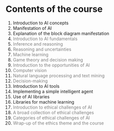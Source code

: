 Contents of the course
============


<style>
  span.gr { color: grey;  }
</style>

1. Introduction to AI concepts
1. Manifestation of AI
1. Explanation of the block diagram manifestation
1. <span class="gr">Introduction to AI fundamentals</span>
1. <span class="gr">Inference and reasoning</span>
1. <span class="gr">Reasoning and uncertainties</span>
1. <span class="gr">Machine learning</span>
1. <span class="gr">Game theory and decision making</span>
1. <span class="gr">Introduction to the opportunities of AI</span>
1. <span class="gr">Computer vision</span>
1. <span class="gr">Natural language processing and text mining</span>
1. <span class="gr">Decision-making</span>
1. Introduction to AI tools
1. Implementing a simple intelligent agent
1. Use of AI libraries
1. Libraries for machine learning
1. <span class="gr">Introduction to ethical challenges of AI</span>
1. <span class="gr">A broad collection of ethical challenges</span>
1. <span class="gr">Categories of ethical challenges of AI</span>
1. <span class="gr">Wrap-up of the ethics theme and the course</span>

